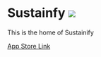 # Sustainfy ![](https://is4-ssl.mzstatic.com/image/thumb/Purple71/v4/e0/84/69/e084695e-9b78-4ce3-7495-d7f8de1ae45e/source/60x60bb.jpg)  
This is the home of Sustainify

[App Store Link](https://itunes.apple.com/us/app/sustainify/id1161869386?mt=8)

